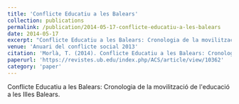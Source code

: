 ```yaml
---
title: 'Conflicte Educatiu a les Balears'
collection: publications
permalink: /publication/2014-05-17-conflicte-educatiu-a-les-balears
date: 2014-05-17
excerpt: "Conflicte Educatiu a les Balears: Cronologia de la movilització de l'educació a les Illes Balears."
venue: 'Anuari del conflicte social 2013'
citation: 'Morlà, T. (2014). Conflicte Educatiu a les Balears: Cronologia. Anuari del conflicte social 2013, 836-845.'
paperurl: 'https://revistes.ub.edu/index.php/ACS/article/view/10362'
category: 'paper'
---
```


Conflicte Educatiu a les Balears: Cronologia de la movilització de l'educació a les Illes Balears.
